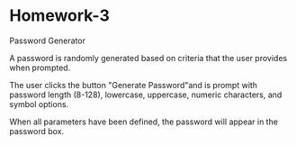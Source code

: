 # Homework-3

Password Generator

A password is randomly generated based on criteria that the user provides when prompted.

The user clicks the button "Generate Password"and is prompt with password length (8-128), lowercase, uppercase, numeric characters, and symbol options.

When all parameters have been defined, the password will appear in the password box.
